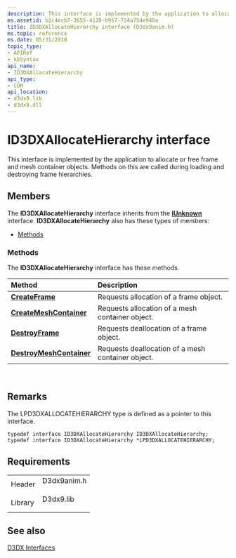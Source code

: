 ```yaml
---
description: This interface is implemented by the application to allocate or free frame and mesh container objects. Methods on this are called during loading and destroying frame hierarchies.
ms.assetid: b2c4ecb7-3655-4120-b957-724a754e948a
title: ID3DXAllocateHierarchy interface (D3dx9anim.h)
ms.topic: reference
ms.date: 05/31/2018
topic_type: 
- APIRef
- kbSyntax
api_name: 
- ID3DXAllocateHierarchy
api_type: 
- COM
api_location: 
- d3dx9.lib
- d3dx9.dll
---
```


# ID3DXAllocateHierarchy interface

This interface is implemented by the application to allocate or free frame and mesh container objects. Methods on this are called during loading and destroying frame hierarchies.

## Members

The **ID3DXAllocateHierarchy** interface inherits from the [**IUnknown**](/windows/win32/api/unknwn/nn-unknwn-iunknown) interface. **ID3DXAllocateHierarchy** also has these types of members:

-   [Methods](#methods)

### Methods

The **ID3DXAllocateHierarchy** interface has these methods.



| Method                                                                       | Description                                                  |
|:-----------------------------------------------------------------------------|:-------------------------------------------------------------|
| [**CreateFrame**](id3dxallocatehierarchy--createframe.md)                   | Requests allocation of a frame object.<br/>            |
| [**CreateMeshContainer**](id3dxallocatehierarchy--createmeshcontainer.md)   | Requests allocation of a mesh container object.<br/>   |
| [**DestroyFrame**](id3dxallocatehierarchy--destroyframe.md)                 | Requests deallocation of a frame object.<br/>          |
| [**DestroyMeshContainer**](id3dxallocatehierarchy--destroymeshcontainer.md) | Requests deallocation of a mesh container object.<br/> |



 

## Remarks

The LPD3DXALLOCATEHIERARCHY type is defined as a pointer to this interface.


```
typedef interface ID3DXAllocateHierarchy ID3DXAllocateHierarchy;
typedef interface ID3DXAllocateHierarchy *LPD3DXALLOCATEHIERARCHY;
```



## Requirements



|                    |                                                                                        |
|--------------------|----------------------------------------------------------------------------------------|
| Header<br/>  | <dl> <dt>D3dx9anim.h</dt> </dl> |
| Library<br/> | <dl> <dt>D3dx9.lib</dt> </dl>   |



## See also

<dl> <dt>

[D3DX Interfaces](dx9-graphics-reference-d3dx-interfaces.md)
</dt> </dl>

 

 

